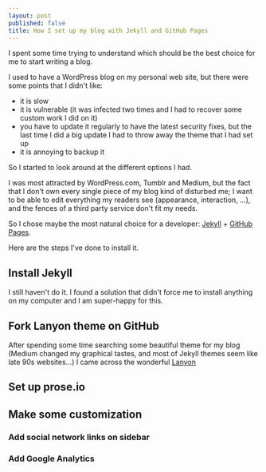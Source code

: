 ```yaml
---
layout: post
published: false
title: How I set up my blog with Jekyll and GitHub Pages
---
```





I spent some time trying to understand which should be the best choice for me to start writing a blog.  

I used to have a WordPress blog on my personal web site, but there were some points that I didn't like:
- it is slow
- it is vulnerable (it was infected two times and I had to recover some custom work I did on it)
- you have to update it regularly to have the latest security fixes, but the last time I did a big update I had to throw away the theme that I had set up
- it is annoying to backup it

So I started to look around at the different options I had.

I was most attracted by WordPress.com, Tumblr and Medium, but the fact that I don't own every single piece of my blog kind of disturbed me; I want to be able to edit everything my readers see (appearance, interaction, ...), and the fences of a third party service don't fit my needs.

So I chose maybe the most natural choice for a developer: [Jekyll](http://jekyllrb.com/) + [GitHub Pages](https://pages.github.com/).

Here are the steps I've done to install it.


## Install Jekyll

I still haven't do it. I found a solution that didn't force me to install anything on my computer and I am super-happy for this.


## Fork Lanyon theme on GitHub

After spending some time searching some beautiful theme for my blog (Medium changed my graphical tastes, and most of Jekyll themes seem like late 90s websites...) I came across the wonderful [Lanyon](http://lanyon.getpoole.com/)

## Set up prose.io

## Make some customization

### Add social network links on sidebar
### Add Google Analytics
